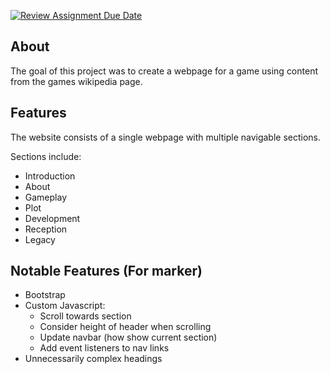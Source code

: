 [![Review Assignment Due Date](https://classroom.github.com/assets/deadline-readme-button-24ddc0f5d75046c5622901739e7c5dd533143b0c8e959d652212380cedb1ea36.svg)](https://classroom.github.com/a/g91lSlaI)

## About

The goal of this project was to create a webpage for a game using content from the games wikipedia page.

## Features

The website consists of a single webpage with multiple navigable sections.

Sections include:

- Introduction
- About
- Gameplay
- Plot
- Development
- Reception
- Legacy

## Notable Features (For marker)

- Bootstrap
- Custom Javascript:
    - Scroll towards section
    - Consider height of header when scrolling
    - Update navbar (how show current section)
    - Add event listeners to nav links
- Unnecessarily complex headings
